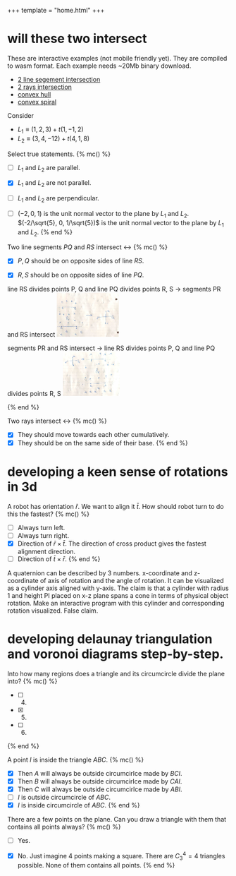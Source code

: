 +++
template = "home.html"
+++

# will these two intersect

These are interactive examples (not mobile friendly yet). They are compiled to wasm format. Each example needs ~20Mb binary download.
- [2 line segement intersection](/wasm.html?name=xn_2_lnsegs)
- [2 rays intersection](/wasm.html?name=xn_2_rays)
- [convex hull](/wasm.html?name=convex_hull)
- [convex spiral](/wasm.html?name=convex_spiral)

Consider
- $L_1 \equiv (1, 2, 3) + t (1, -1, 2)$
- $L_2 \equiv (3, 4, -12) + t (4, 1, 8)$

Select true statements.
{% mc() %}
- [ ] $L_1$ and $L_2$ are parallel.
- [x] $L_1$ and $L_2$ are not parallel.
- [ ] $L_1$ and $L_2$ are perpendicular.
- [ ] $(-2, 0, 1)$ is the unit normal vector to the plane by $L_1$ and $L_2$.
$(-2/\sqrt{5}, 0, 1/\sqrt{5})$ is the unit normal vector to the plane by $L_1$ and $L_2$.
{% end %}


Two line segments $PQ$ and $RS$ intersect $\leftrightarrow$
{% mc() %}
- [x] $P, Q$ should be on opposite sides of line $RS$.

- [x] $R, S$ should be on opposite sides of line $PQ$.

line RS divides points P, Q and line PQ divides points R, S $\rightarrow$ segments PR and RS intersect
<img src="./lineseg_lineseg2.jpg" height="100px"/>


segments PR and RS intersect $\rightarrow$ line RS divides points P, Q and line PQ divides points R, S
<img src="./lineseg_lineseg1.jpg" height="100px"/>

{% end %}

Two rays intersect $\leftrightarrow$
{% mc() %}
- [x] They should move towards each other cumulatively.
- [x] They should be on the same side of their base.
{% end %}

# developing a keen sense of rotations in 3d

A robot has orientation $\bar{r}$.
We want to align it $\bar{t}$.
How should robot turn to do this the fastest?
{% mc() %}
- [ ] Always turn left.
- [ ] Always turn right.
- [x] Direction of $\bar{r} \times \bar{t}$.
The direction of cross product gives the fastest alignment direction.
- [ ] Direction of $\bar{t} \times \bar{r}$.
{% end %}

A quaternion can be described by 3 numbers.
x-coordinate and z-coordinate of axis of rotation and the angle of rotation.
It can be visualized as a cylinder axis aligned with y-axis.
The claim is that a cylinder with radius 1 and height PI placed on x-z plane spans a cone in terms of physical object rotation. Make an interactive program with this cylinder and corresponding rotation visualized. False claim.

# developing delaunay triangulation and voronoi diagrams step-by-step.

Into how many regions does a triangle and its circumcircle divide the plane into?
{% mc() %}
- [ ] 4.
- [x] 5.
- [ ] 6.
{% end %}

A point $I$ is inside the triangle $ABC$.
{% mc() %}
- [x] Then $A$ will always be outside circumcirlce made by $BCI$.
- [x] Then $B$ will always be outside circumcirlce made by $CAI$.
- [x] Then $C$ will always be outside circumcirlce made by $ABI$.
- [ ] $I$ is outside circumcircle of $ABC$.
- [x] $I$ is inside circumcircle of $ABC$.
{% end %}

There are a few points on the plane. Can you draw a triangle with them that contains all points always?
{% mc() %}
- [ ] Yes.
- [x] No.
Just imagine 4 points making a square. There are $C_3^4 = 4$ triangles possible. None of them contains all points.
{% end %}



